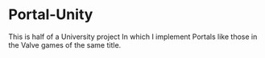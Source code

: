 # Portal-Unity
This is half of a University project In which I implement Portals like those in the Valve games of the same title.
